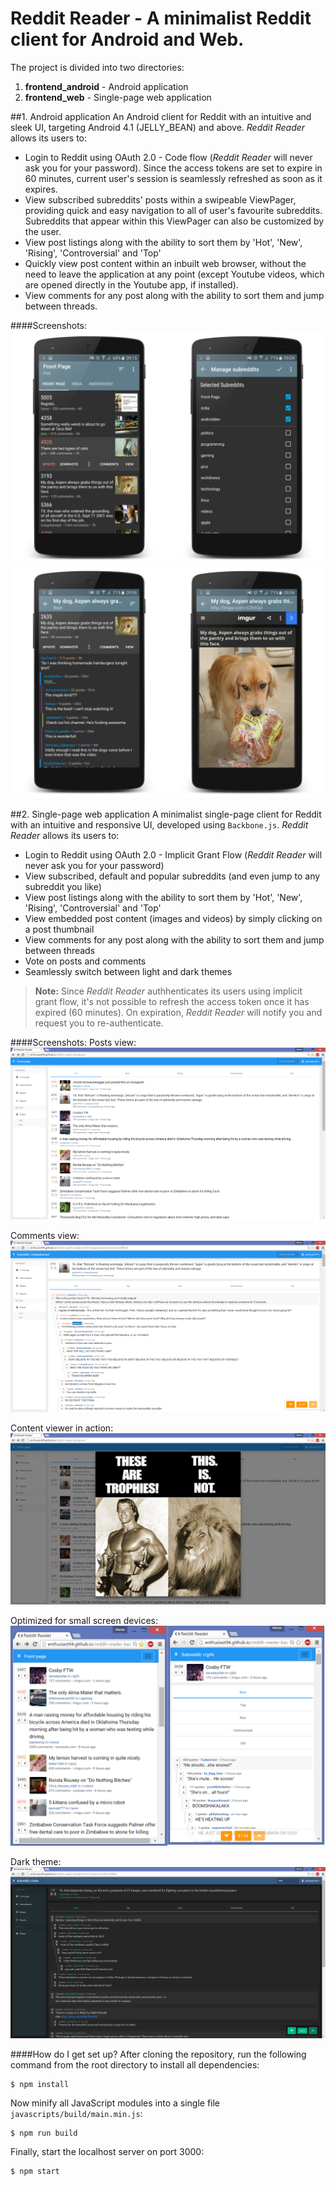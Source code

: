 # Reddit Reader - A minimalist Reddit client for Android and Web.

The project is divided into two directories: 

1. **frontend_android** - Android application 
2. **frontend_web** - Single-page web application 

##1. Android application 
An Android client for Reddit with an intuitive and sleek UI, targeting Android 4.1 (JELLY_BEAN) and above. *Reddit Reader* allows its users to: 

- Login to Reddit using OAuth 2.0 - Code flow (*Reddit Reader* will never ask you for your password). Since the access tokens are set to expire in 60 minutes, current user's session is seamlessly refreshed as soon as it expires. 
- View subscribed subreddits' posts within a swipeable ViewPager, providing quick and easy navigation to all of user's favourite subreddits. Subreddits that appear within this ViewPager can also be customized by the user. 
- View post listings along with the ability to sort them by 'Hot', 'New', 'Rising', 'Controversial' and 'Top'
- Quickly view post content within an inbuilt web browser, without the need to leave the application at any point (except Youtube videos, which are opened directly in the Youtube app, if installed).
- View comments for any post along with the ability to sort them and jump between threads. 

####Screenshots: 
![Posts view](frontend_android/web_assets/1.png?raw=true)
![Posts view](frontend_android/web_assets/2.png?raw=true)

##2. Single-page web application
A minimalist single-page client for Reddit with an intuitive and responsive UI, developed using `Backbone.js`. *Reddit Reader* allows its users to: 
- Login to Reddit using OAuth 2.0 - Implicit Grant Flow (*Reddit Reader* will never ask you for your password)
- View subscribed, default and popular subreddits (and even jump to any subreddit you like)
- View post listings along with the ability to sort them by 'Hot', 'New', 'Rising', 'Controversial' and 'Top'
- View embedded post content (images and videos) by simply clicking on a post thumbnail
- View comments for any post along with the ability to sort them and jump between threads 
- Vote on posts and comments
- Seamlessly switch between light and dark themes

>**Note:** Since *Reddit Reader* authhenticates its users using implicit grant flow, it's not possible to refresh the access token once it has expired (60 minutes). On expiration, *Reddit Reader* will notify you and request you to re-authenticate. 

####Screenshots:
Posts view: 
![Posts view](frontend_web/screenshots/1.png?raw=true)

Comments view: 
![Comments view](frontend_web/screenshots/2.png?raw=true)

Content viewer in action: 
![Content viewer in action](frontend_web/screenshots/3.png?raw=true)

Optimized for small screen devices: 
![Optimized for small screen devices](frontend_web/screenshots/4.png?raw=true)

Dark theme: 
![Dark theme](frontend_web/screenshots/5.png?raw=true)

####How do I get set up? 
After cloning the repository, run the following command from the root directory to install all dependencies: 
```
$ npm install 
```
Now minify all JavaScript modules into a single file `javascripts/build/main.min.js`: 
```
$ npm run build
```
Finally, start the localhost server on port 3000: 
```
$ npm start
```

